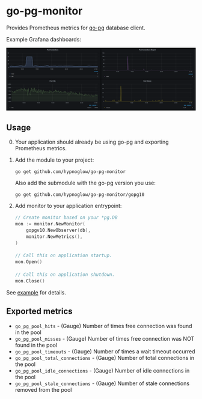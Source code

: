 # go-pg-monitor

Provides Prometheus metrics for [go-pg](https://github.com/go-pg/pg) database client.

Example Grafana dashboards:

![grafana](.github/images/grafana.png)

## Usage

0. Your application should already be using go-pg and exporting Prometheus metrics.

1. Add the module to your project:

    ```shell
    go get github.com/hypnoglow/go-pg-monitor
    ```
   
   Also add the submodule with the go-pg version you use:

    ```shell
    go get github.com/hypnoglow/go-pg-monitor/gopg10
    ```

2. Add monitor to your application entrypoint:

    ```go
    // Create monitor based on your *pg.DB
    mon := monitor.NewMonitor(
		gopgv10.NewObserver(db),
		monitor.NewMetrics(),
	)
   
    // Call this on application startup. 
    mon.Open()
	
    // Call this on application shutdown.
    mon.Close()
    ```

See [example](example/main.go) for details.

## Exported metrics

- `go_pg_pool_hits` - (Gauge) Number of times free connection was found in the pool
- `go_pg_pool_misses` - (Gauge) Number of times free connection was NOT found in the pool
- `go_pg_pool_timeouts` - (Gauge) Number of times a wait timeout occurred
- `go_pg_pool_total_connections` - (Gauge) Number of total connections in the pool
- `go_pg_pool_idle_connections` - (Gauge) Number of idle connections in the pool
- `go_pg_pool_stale_connections` - (Gauge) Number of stale connections removed from the pool
